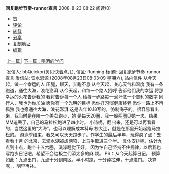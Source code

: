 **回复跑步节奏-runnor宣言** 										 									 								 								 							 							 								2008-8-23 08:22 								阅读(0) 								 							 						

-   [赞](javascript:void(0))
-   [评论](javascript:void(0))
-   [转载](javascript:void(0))
-   [分享](javascript:void(0))
-   [复制地址](javascript:void(0))
-   [编辑](javascript:void(0))

​								[上一篇 ](https://user.qzone.qq.com/244147976/blog/1219889534) | [下一篇：喝酒的学问](https://user.qzone.qq.com/244147976/blog/1218156464) 						

​										 												                                                                                                                                            发信人: bbQuickor(贝贝快着点儿), 信区: Running 标 题: 回复跑步节奏-runnor宣言 发信站: 饮水思源 (2008年08月23日08:03:09 星期六), 站内信件   从今天起，做一个幸运的人 压腿，聊天，奔跑不息 从今天起，关心天气和温度 我有一条跑道，通往大海，浪花澎湃   从今天起，和每一个路人招呼 告诉他们我的幸运 将那幸运的火花告诉我的 我将告诉每一个人   给每一步路每一滴汗念一个吉利的数字 同行人，我也为你加油 愿你有一个光明的目标 愿你好习惯健康终老 愿你一路上不再孤独 我也愿通往大海，浪花澎湃   这是去年10.18写的，仿制海子的。很容易看出来，我当时是在陪一个美女跑步，她 是每天20圈，我一般两圈见她一次。结果MM追丢了，自己的马拉松跑进了四小时。 小诗呢，翻出来，还是可以再看看的，当然这里的“大海”，也可以理解成本科母 校大连，就是在那里开始起跑马拉松的。   游泳季结束，我又可以天天跑步了。作学生的最后半年，玩得疯了点：去看看十月 的北京，去滴水湖被虐两项，上马争取进三个半。   具体安排呢，估计九点到十点，跑个十五六圈，洗澡睡觉正好。   因为怕自己坚持不住规律，以后我也写跑步日记吧，希望不会给板主们添太多的麻 烦。   PS：从今天起算日记。 预算如此：九点出门，九点十分到南区，半小时跑，十分钟拉伸，十点进门。 决算呢，，明早再补。                                                                                             									